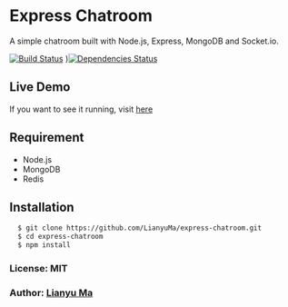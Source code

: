 # Express Chatroom

A simple chatroom built with Node.js, Express, MongoDB and Socket.io.

[![Build Status](https://travis-ci.org/LianyuMa/express-chatroom.png)](https://travis-ci.org/LianyuMa/express-chatroom) )[![Dependencies Status](https://david-dm.org/LianyuMa/express-chatroom.svg)](https://david-dm.org/LianyuMa/express-chatroom)

## Live Demo

If you want to see it running, visit [here][0]

## Requirement

* Node.js
* MongoDB
* Redis

## Installation

``` bash
  $ git clone https://github.com/LianyuMa/express-chatroom.git
  $ cd express-chatroom
  $ npm install
```



<!-- ## Features -->

<!-- ## App Achitechture -->

### License: MIT
### Author: [Lianyu Ma](https://github.com/lianyuma)

[0]: http://lianyuma.com:3000